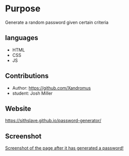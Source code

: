 # Purpose

Generate a random password given certain criteria

## languages

* HTML
* CSS
* JS

## Contributions

* Author: https://github.com/Xandromus
* student: Josh Miller

## Website
https://sithslave.github.io/password-generator/

## Screenshot

[Screenshot of the page after it has generated a password!](./assets/Website-screenshotpng.png)
